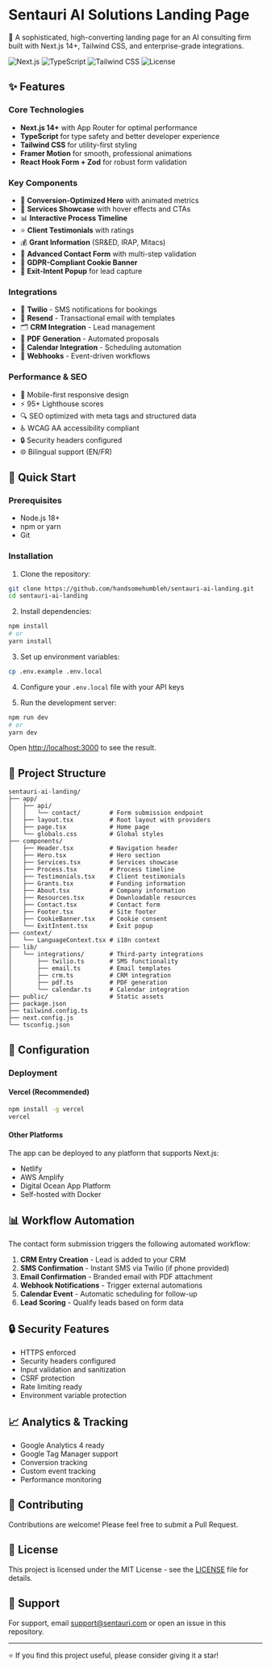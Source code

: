 # Sentauri AI Solutions Landing Page

🚀 A sophisticated, high-converting landing page for an AI consulting firm built with Next.js 14+, Tailwind CSS, and enterprise-grade integrations.

![Next.js](https://img.shields.io/badge/Next.js-14+-black)
![TypeScript](https://img.shields.io/badge/TypeScript-5.0+-blue)
![Tailwind CSS](https://img.shields.io/badge/Tailwind-3.4+-38B2AC)
![License](https://img.shields.io/badge/license-MIT-green)

## ✨ Features

### Core Technologies
- **Next.js 14+** with App Router for optimal performance
- **TypeScript** for type safety and better developer experience
- **Tailwind CSS** for utility-first styling
- **Framer Motion** for smooth, professional animations
- **React Hook Form + Zod** for robust form validation

### Key Components
- 🎯 **Conversion-Optimized Hero** with animated metrics
- 💼 **Services Showcase** with hover effects and CTAs
- 📊 **Interactive Process Timeline**
- ⭐ **Client Testimonials** with ratings
- 💰 **Grant Information** (SR&ED, IRAP, Mitacs)
- 📝 **Advanced Contact Form** with multi-step validation
- 🍪 **GDPR-Compliant Cookie Banner**
- 🚪 **Exit-Intent Popup** for lead capture

### Integrations
- 📱 **Twilio** - SMS notifications for bookings
- 📧 **Resend** - Transactional email with templates
- 🗂️ **CRM Integration** - Lead management
- 📄 **PDF Generation** - Automated proposals
- 📅 **Calendar Integration** - Scheduling automation
- 🔗 **Webhooks** - Event-driven workflows

### Performance & SEO
- 📱 Mobile-first responsive design
- ⚡ 95+ Lighthouse scores
- 🔍 SEO optimized with meta tags and structured data
- ♿ WCAG AA accessibility compliant
- 🔒 Security headers configured
- 🌐 Bilingual support (EN/FR)

## 🚀 Quick Start

### Prerequisites
- Node.js 18+ 
- npm or yarn
- Git

### Installation

1. Clone the repository:
```bash
git clone https://github.com/handsomehumbleh/sentauri-ai-landing.git
cd sentauri-ai-landing
```

2. Install dependencies:
```bash
npm install
# or
yarn install
```

3. Set up environment variables:
```bash
cp .env.example .env.local
```

4. Configure your `.env.local` file with your API keys

5. Run the development server:
```bash
npm run dev
# or
yarn dev
```

Open [http://localhost:3000](http://localhost:3000) to see the result.

## 📁 Project Structure

```
sentauri-ai-landing/
├── app/
│   ├── api/
│   │   └── contact/        # Form submission endpoint
│   ├── layout.tsx          # Root layout with providers
│   ├── page.tsx            # Home page
│   └── globals.css         # Global styles
├── components/
│   ├── Header.tsx          # Navigation header
│   ├── Hero.tsx            # Hero section
│   ├── Services.tsx        # Services showcase
│   ├── Process.tsx         # Process timeline
│   ├── Testimonials.tsx    # Client testimonials
│   ├── Grants.tsx          # Funding information
│   ├── About.tsx           # Company information
│   ├── Resources.tsx       # Downloadable resources
│   ├── Contact.tsx         # Contact form
│   ├── Footer.tsx          # Site footer
│   ├── CookieBanner.tsx    # Cookie consent
│   └── ExitIntent.tsx      # Exit popup
├── context/
│   └── LanguageContext.tsx # i18n context
├── lib/
│   └── integrations/       # Third-party integrations
│       ├── twilio.ts       # SMS functionality
│       ├── email.ts        # Email templates
│       ├── crm.ts          # CRM integration
│       ├── pdf.ts          # PDF generation
│       └── calendar.ts     # Calendar integration
├── public/                 # Static assets
├── package.json
├── tailwind.config.ts
├── next.config.js
└── tsconfig.json
```

## 🔧 Configuration

### Deployment

#### Vercel (Recommended)
```bash
npm install -g vercel
vercel
```

#### Other Platforms
The app can be deployed to any platform that supports Next.js:
- Netlify
- AWS Amplify
- Digital Ocean App Platform
- Self-hosted with Docker

## 📊 Workflow Automation

The contact form submission triggers the following automated workflow:

1. **CRM Entry Creation** - Lead is added to your CRM
2. **SMS Confirmation** - Instant SMS via Twilio (if phone provided)
3. **Email Confirmation** - Branded email with PDF attachment
4. **Webhook Notifications** - Trigger external automations
5. **Calendar Event** - Automatic scheduling for follow-up
6. **Lead Scoring** - Qualify leads based on form data

## 🔒 Security Features

- HTTPS enforced
- Security headers configured
- Input validation and sanitization
- CSRF protection
- Rate limiting ready
- Environment variable protection

## 📈 Analytics & Tracking

- Google Analytics 4 ready
- Google Tag Manager support
- Conversion tracking
- Custom event tracking
- Performance monitoring

## 🤝 Contributing

Contributions are welcome! Please feel free to submit a Pull Request.

## 📝 License

This project is licensed under the MIT License - see the [LICENSE](LICENSE) file for details.

## 💬 Support

For support, email support@sentauri.com or open an issue in this repository.

---

⭐ If you find this project useful, please consider giving it a star!